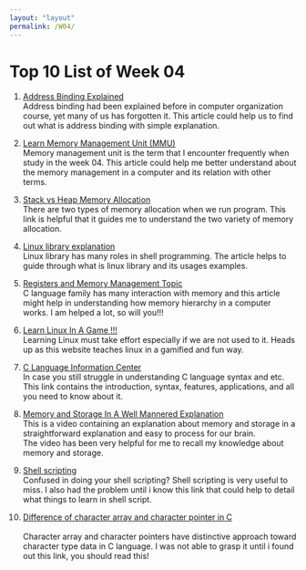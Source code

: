 ```yaml
---
layout: "layout"
permalink: /W04/
---
```


# Top 10 List of Week 04

1. [Address Binding Explained](https://www.geeksforgeeks.org/mapping-virtual-addresses-to-physical-addresses/)<br>
Address binding had been explained before in computer organization course, yet many of us has forgotten it. This article could help us to find out
what is address binding with simple explanation.

2. [Learn Memory Management Unit (MMU)](https://www.tutorialspoint.com/operating_system/os_memory_management.htm)<br>
Memory management unit is the term that I encounter frequently when study in the week 04. This article could help me better understand
about the memory management in a computer and its relation with other terms.

3. [Stack vs Heap Memory Allocation](https://www.geeksforgeeks.org/stack-vs-heap-memory-allocation/)<br>
There are two types of memory allocation when we run program. This link is helpful that it guides me to understand the two
variety of memory allocation.

4. [Linux library explanation](http://www.yolinux.com/TUTORIALS/LibraryArchives-StaticAndDynamic.html)<br>
Linux library has many roles in shell programming. The article helps to guide through what is linux library and its usages examples.

5. [Registers and Memory Management Topic](https://www.pepcoding.com/resources/data-structures-and-algorithms-in-java-interview-prep/operating-systems/memory-management/topic)<br>
C language family has many interaction with memory and this article might help in understanding how memory hierarchy in a computer works. I am helped a lot, so will you!!!

6. [Learn Linux In A Game !!!](https://web.mit.edu/mprat/Public/web/Terminus/Web/main.html)<br>
Learning Linux must take effort especially if we are not used to it. Heads up as this website teaches linux in a gamified and fun way.

7. [C Language Information Center](https://data-flair.training/blogs/applications-of-c/)<br>
In case you still struggle in understanding C language syntax and etc. 
This link contains the introduction, syntax, features, applications, and all you need to know about it. 

8. [Memory and Storage In A Well Mannered Explanation](https://www.youtube.com/watch?v=TQCr9RV7twk)<br>
This is a video containing an explanation about memory and storage in a straightforward explanation and easy to process for our brain.  
The video has been very helpful for me to recall my knowledge about memory and storage.

9. [Shell scripting](https://www.shellscript.sh/philosophy.html)<br>
Confused in doing your shell scripting? Shell scripting is very useful to miss. I also had the problem until i know
this link that could help to detail what things to learn in shell script. 

10. [Difference of character array and character pointer in C](https://overiq.com/c-programming-101/character-array-and-character-pointer-in-c/)<br>  
Character array and character pointers have distinctive approach toward character type data in C language. I was not able to grasp it until i found out this link,
you should read this!
